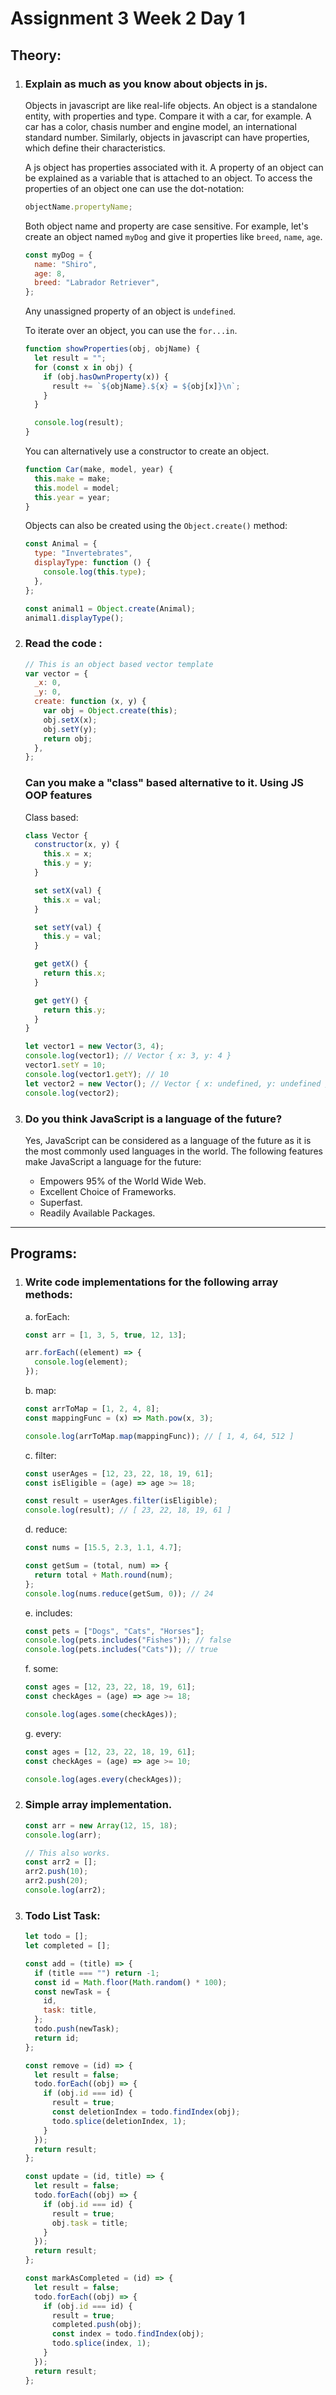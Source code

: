# Assignment 3 Week 2 Day 1

## Theory:

1. ### Explain as much as you know about objects in js.

   Objects in javascript are like real-life objects. An object is a standalone entity, with properties and type. Compare it with a car, for example. A car has a color, chasis number and engine model, an international standard number. Similarly, objects in javascript can have properties, which define their characteristics.

   A js object has properties associated with it. A property of an object can be explained as a variable that is attached to an object. To access the properties of an object one can use the dot-notation:

   ```js
   objectName.propertyName;
   ```

   Both object name and property are case sensitive. For example,
   let's create an object named `myDog` and give it properties like `breed`, `name`, `age`.

   ```js
   const myDog = {
     name: "Shiro",
     age: 8,
     breed: "Labrador Retriever",
   };
   ```

   Any unassigned property of an object is `undefined`.

   To iterate over an object, you can use the `for...in`.

   ```js
   function showProperties(obj, objName) {
     let result = "";
     for (const x in obj) {
       if (obj.hasOwnProperty(x)) {
         result += `${objName}.${x} = ${obj[x]}\n`;
       }
     }

     console.log(result);
   }
   ```

   You can alternatively use a constructor to create an object.

   ```js
   function Car(make, model, year) {
     this.make = make;
     this.model = model;
     this.year = year;
   }
   ```

   Objects can also be created using the `Object.create()` method:

   ```js
   const Animal = {
     type: "Invertebrates",
     displayType: function () {
       console.log(this.type);
     },
   };

   const animal1 = Object.create(Animal);
   animal1.displayType();
   ```

2. ### Read the code :

   ```js
   // This is an object based vector template
   var vector = {
     _x: 0,
     _y: 0,
     create: function (x, y) {
       var obj = Object.create(this);
       obj.setX(x);
       obj.setY(y);
       return obj;
     },
   };
   ```

   ### Can you make a "class" based alternative to it. Using JS OOP features

   Class based:

   ```js
   class Vector {
     constructor(x, y) {
       this.x = x;
       this.y = y;
     }

     set setX(val) {
       this.x = val;
     }

     set setY(val) {
       this.y = val;
     }

     get getX() {
       return this.x;
     }

     get getY() {
       return this.y;
     }
   }

   let vector1 = new Vector(3, 4);
   console.log(vector1); // Vector { x: 3, y: 4 }
   vector1.setY = 10;
   console.log(vector1.getY); // 10
   let vector2 = new Vector(); // Vector { x: undefined, y: undefined }
   console.log(vector2);
   ```

3. ### Do you think JavaScript is a language of the future?

   Yes, JavaScript can be considered as a language of the future as it is the most commonly used languages in the world. The following features make JavaScript a language for the future:

   - Empowers 95% of the World Wide Web.
   - Excellent Choice of Frameworks.
   - Superfast.
   - Readily Available Packages.

<hr>

## Programs:

1. ### Write code implementations for the following array methods:

   a. forEach:

   ```js
   const arr = [1, 3, 5, true, 12, 13];

   arr.forEach((element) => {
     console.log(element);
   });
   ```

   b. map:

   ```js
   const arrToMap = [1, 2, 4, 8];
   const mappingFunc = (x) => Math.pow(x, 3);

   console.log(arrToMap.map(mappingFunc)); // [ 1, 4, 64, 512 ]
   ```

   c. filter:

   ```js
   const userAges = [12, 23, 22, 18, 19, 61];
   const isEligible = (age) => age >= 18;

   const result = userAges.filter(isEligible);
   console.log(result); // [ 23, 22, 18, 19, 61 ]
   ```

   d. reduce:

   ```js
   const nums = [15.5, 2.3, 1.1, 4.7];

   const getSum = (total, num) => {
     return total + Math.round(num);
   };
   console.log(nums.reduce(getSum, 0)); // 24
   ```

   e. includes:

   ```js
   const pets = ["Dogs", "Cats", "Horses"];
   console.log(pets.includes("Fishes")); // false
   console.log(pets.includes("Cats")); // true
   ```

   f. some:

   ```js
   const ages = [12, 23, 22, 18, 19, 61];
   const checkAges = (age) => age >= 18;

   console.log(ages.some(checkAges));
   ```

   g. every:

   ```js
   const ages = [12, 23, 22, 18, 19, 61];
   const checkAges = (age) => age >= 10;

   console.log(ages.every(checkAges));
   ```

2. ### Simple array implementation.

   ```js
   const arr = new Array(12, 15, 18);
   console.log(arr);

   // This also works.
   const arr2 = [];
   arr2.push(10);
   arr2.push(20);
   console.log(arr2);
   ```

3. ### Todo List Task:

   ```js
   let todo = [];
   let completed = [];

   const add = (title) => {
     if (title === "") return -1;
     const id = Math.floor(Math.random() * 100);
     const newTask = {
       id,
       task: title,
     };
     todo.push(newTask);
     return id;
   };

   const remove = (id) => {
     let result = false;
     todo.forEach((obj) => {
       if (obj.id === id) {
         result = true;
         const deletionIndex = todo.findIndex(obj);
         todo.splice(deletionIndex, 1);
       }
     });
     return result;
   };

   const update = (id, title) => {
     let result = false;
     todo.forEach((obj) => {
       if (obj.id === id) {
         result = true;
         obj.task = title;
       }
     });
     return result;
   };

   const markAsCompleted = (id) => {
     let result = false;
     todo.forEach((obj) => {
       if (obj.id === id) {
         result = true;
         completed.push(obj);
         const index = todo.findIndex(obj);
         todo.splice(index, 1);
       }
     });
     return result;
   };
   ```
